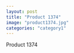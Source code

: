 ```yaml
---
layout: post
title: "Product 1374"
image: "product1374.jpg"
categories: "category1"
---
```

Product 1374
